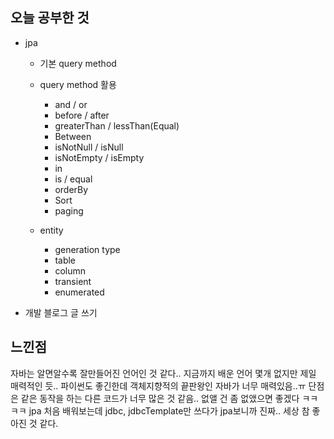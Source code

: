 ## 오늘 공부한 것

- jpa 
    - 기본 query method
    - query method 활용
        - and / or
        - before / after
        - greaterThan / lessThan(Equal)
        - Between
        - isNotNull / isNull
        - isNotEmpty / isEmpty
        - in
        - is / equal
        - orderBy
        - Sort
        - paging

    - entity
        - generation type
        - table
        - column
        - transient
        - enumerated
    

- 개발 블로그 글 쓰기



## 느낀점

자바는 알면알수록 잘만들어진 언어인 것 같다.. 지금까지 배운 언어 몇개 없지만 제일 매력적인 듯.. 파이썬도 좋긴한데 객체지향적의 끝판왕인 자바가 너무 매력있음..ㅠ 단점은 같은 동작을 하는 다른 코드가 너무 많은 것 같음.. 없앨 건 좀 없앴으면 좋겠다 ㅋㅋㅋㅋ jpa 처음 배워보는데 jdbc, jdbcTemplate만 쓰다가 jpa보니까 진짜.. 세상 참 좋아진 것 같다.


